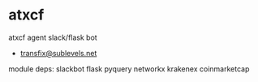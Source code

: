 # atxcf
atxcf agent slack/flask bot
- transfix@sublevels.net

module deps:
slackbot
flask
pyquery
networkx
krakenex
coinmarketcap